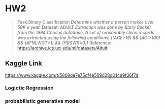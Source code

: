 # HW2
> Task:Binary Classification *Determine whether a person makes over 50K a year.*
> Dataset:  ADULT *Extraction was done by Barry Becker from the 1994 Census database. A set of reasonably clean records was extracted using the following conditions: ((AGE>16) && (AGI>100) && (AFNLWGT>1) && (HRSWK>0))*
> Reference: <https://archive.ics.uci.edu/ml/datasets/Adult>

## Kaggle Link
<https://www.kaggle.com/t/5808de7e75cf4e509d28d014a9f36f7d>

### Logictic Regression

### probabilistic generative model







